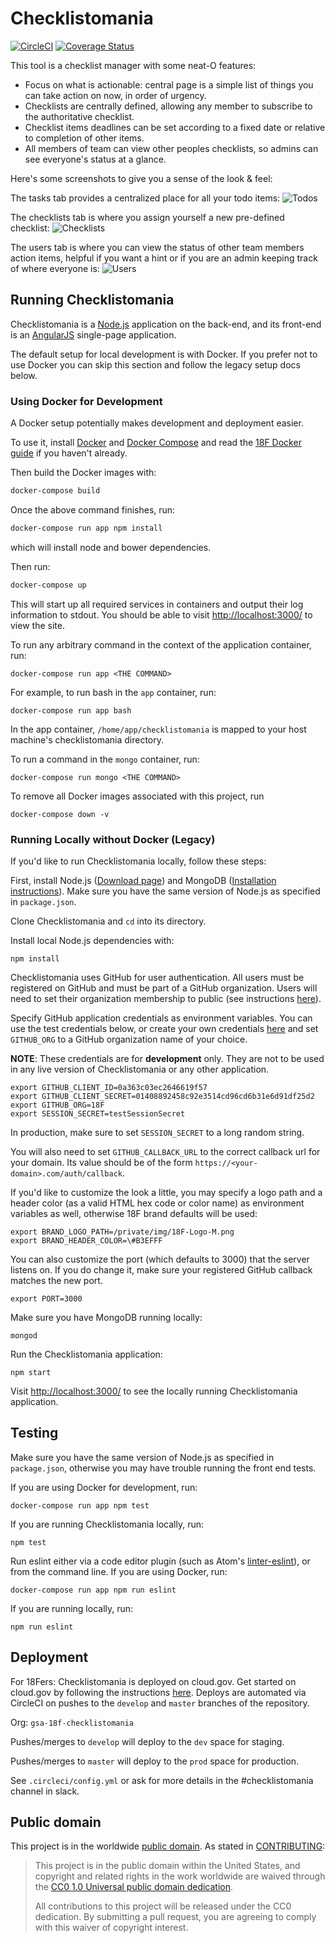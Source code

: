 # Checklistomania
[![CircleCI](https://circleci.com/gh/18F/checklistomania.svg?style=svg)](https://circleci.com/gh/18F/checklistomania)
[![Coverage Status](https://coveralls.io/repos/18F/checklistomania/badge.svg?branch=master&service=github)](https://coveralls.io/github/18F/checklistomania?branch=master)

This tool is a checklist manager with some neat-O features:
* Focus on what is actionable: central page is a simple list of things you can take action on now, in order of urgency.
* Checklists are centrally defined, allowing any member to subscribe to the authoritative checklist.
* Checklist items deadlines can be set according to a fixed date or relative to completion of other items.
* All members of team can view other peoples checklists, so admins can see everyone's status at a glance.

Here's some screenshots to give you a sense of the look & feel:

The tasks tab provides a centralized place for all your todo items:
![Todos](/public/img/tasks.png?raw=true "Tasks")

The checklists tab is where you assign yourself a new pre-defined checklist:
![Checklists](/public/img/checklists.png?raw=true "Checklists")

The users tab is where you can view the status of other team members action items, helpful if you want a hint or if you are an admin keeping track of where everyone is:
![Users](/public/img/users.png?raw=true "Users")

## Running Checklistomania

Checklistomania is a [Node.js](https://nodejs.org) application on the back-end, and its front-end is an [AngularJS](https://angularjs.org/) single-page application.

The default setup for local development is with Docker. If you prefer not to use
Docker you can skip this section and follow the legacy setup docs below.

### Using Docker for Development

A Docker setup potentially makes development and deployment easier.

To use it, install [Docker][] and [Docker Compose][] and read the
[18F Docker guide][] if you haven't already.

Then build the Docker images with:

```sh
docker-compose build
```

Once the above command finishes, run:

```sh
docker-compose run app npm install
```

which will install node and bower dependencies.

Then run:

```sh
docker-compose up
```

This will start up all required services in containers and output their
log information to stdout. You should be able to visit
[http://localhost:3000/](http://localhost:3000/) to view the site.

To run any arbitrary command in the context of the application container, run:
```shell
docker-compose run app <THE COMMAND>
```

For example, to run bash in the `app` container, run:
```shell
docker-compose run app bash
```

In the app container, `/home/app/checklistomania` is mapped to your host
machine's checklistomania directory.

To run a command in the `mongo` container, run:
```shell
docker-compose run mongo <THE COMMAND>
```

To remove all Docker images associated with this project, run
```shell
docker-compose down -v
```

### Running Locally without Docker (Legacy)

If you'd like to run Checklistomania locally, follow these steps:

First, install Node.js ([Download page](https://nodejs.org/en/download/)) and MongoDB ([Installation instructions](https://docs.mongodb.com/manual/installation/)). Make sure you have the same version of Node.js as specified in `package.json`.

Clone Checklistomania and `cd` into its directory.

Install local Node.js dependencies with:
```shell
npm install
```

Checklistomania uses GitHub for user authentication. All users must be registered on GitHub and must be part of a GitHub organization. Users will need to set their organization membership to public (see instructions [here](https://help.github.com/articles/publicizing-or-hiding-organization-membership/)).

Specify GitHub application credentials as environment variables.
You can use the test credentials below, or create your own credentials [here](https://github.com/settings/applications/new) and set `GITHUB_ORG` to a GitHub organization name of your choice.

**NOTE**: These credentials are for **development** only. They are not to be used in any live version of Checklistomania or any other application.

```shell
export GITHUB_CLIENT_ID=0a363c03ec2646619f57
export GITHUB_CLIENT_SECRET=01408892458c92e3514cd96cd6b31e6d91df25d2
export GITHUB_ORG=18F
export SESSION_SECRET=testSessionSecret
```

In production, make sure to set `SESSION_SECRET` to a long random string.

You will also need to set `GITHUB_CALLBACK_URL` to the correct callback url for your domain. Its value should be of the form `https://<your-domain>.com/auth/callback`.

If you'd like to customize the look a little, you may specify a logo path and a header color (as a valid HTML hex code or color name) as environment variables as well, otherwise 18F brand defaults will be used:
```shell
export BRAND_LOGO_PATH=/private/img/18F-Logo-M.png
export BRAND_HEADER_COLOR=\#B3EFFF
```

You can also customize the port (which defaults to 3000) that the server listens on. If you do change it, make sure your registered GitHub callback matches the new port.
```shell
export PORT=3000
```

Make sure you have MongoDB running locally:
```shell
mongod
```

Run the Checklistomania application:
```shell
npm start
```

Visit [http://localhost:3000/](http://localhost:3000/) to see the locally running Checklistomania application.

## Testing
Make sure you have the same version of Node.js as specified in `package.json`, otherwise you may have trouble running the front end tests.

If you are using Docker for development, run:
```shell
docker-compose run app npm test
```

If you are running Checklistomania locally, run:
```shell
npm test
```

Run eslint either via a code editor plugin (such as Atom's [linter-eslint](https://github.com/AtomLinter/linter-eslint)),
or from the command line. If you are using Docker, run:
```shell
docker-compose run app npm run eslint
```

If you are running locally, run:
```shell
npm run eslint
```

## Deployment

For 18Fers: Checklistomania is deployed on cloud.gov. Get started on cloud.gov by following the instructions [here](https://docs.cloud.gov/).
Deploys are automated via CircleCI on pushes to the `develop` and `master` branches of the repository.

Org: `gsa-18f-checklistomania`

Pushes/merges to `develop` will deploy to the `dev` space for staging.

Pushes/merges to `master` will deploy to the `prod` space for production.

See `.circleci/config.yml` or ask for more details in the #checklistomania channel in slack.

## Public domain
This project is in the worldwide [public domain](LICENSE.md). As stated in [CONTRIBUTING](CONTRIBUTING.md):

> This project is in the public domain within the United States, and copyright and related rights in the work worldwide are waived through the [CC0 1.0 Universal public domain dedication](https://creativecommons.org/publicdomain/zero/1.0/).
>
> All contributions to this project will be released under the CC0 dedication. By submitting a pull request, you are agreeing to comply with this waiver of copyright interest.

[18F Docker guide]: https://pages.18f.gov/dev-environment-standardization/virtualization/docker/
[Docker]: https://www.docker.com/
[Docker Compose]: https://docs.docker.com/compose/
